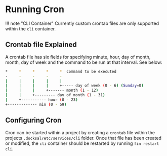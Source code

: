 # Running Cron

!!! note "CLI Container"
	Currently custom crontab files are only supported within the `cli` container.

## Crontab file Explained

A crontab file has six fields for specifying minute, hour, day of month, month, day of week and the command to be run at that interval. See below:

```bash
*     *     *     *     *  command to be executed
-     -     -     -     -
|     |     |     |     |
|     |     |     |     +----- day of week (0 - 6) (Sunday=0)
|     |     |     +------- month (1 - 12)
|     |     +--------- day of month (1 - 31)
|     +----------- hour (0 - 23)
+------------- min (0 - 59)
```

## Configuring Cron

Cron can be started within a project by creating a `crontab` file within the projects `.docksal/etc/services/cli` folder.
Once that file has been created or modified, the `cli` container should be restarted by running `fin restart cli`.
